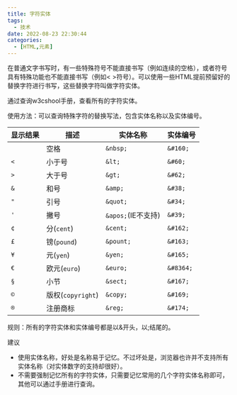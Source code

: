 ```yaml
---
title: 字符实体
tags:
  - 技术
date: 2022-08-23 22:30:44
categories:
  - [HTML,元素]
---
```


在普通文字书写时，有一些特殊符号不能直接书写（例如连续的空格），或者符号具有特殊功能也不能直接书写（例如< >符号）。可以使用一些HTML提前预留好的替换字符进行书写，这些替换字符叫做字符实体。

通过查询w3cshool手册，查看所有的字符实体。

使用方法：可以查询特殊字符的替换写法，包含实体名称以及实体编号。

| 显示结果 | 描述              | 实体名称           | 实体编号  |
| -------- | ----------------- | ------------------ | --------- |
|          | 空格              | `&nbsp;`           | `&#160;`  |
| `<`      | 小于号            | `&lt;`             | `&#60;`   |
| `>`      | 大于号            | `&gt;`             | `&#62;`   |
| `&`      | 和号              | `&amp;`            | `&#38;`   |
| `"`      | 引号              | `&quot;`           | `&#34;`   |
| `'`      | 撇号              | `&apos;`(IE不支持) | `&#39;`   |
| `¢`      | 分(`cent`)        | `&cent;`           | `&#162;`  |
| `£`      | 镑(`pound`)       | `&pount;`          | `&#163;`  |
| `¥`      | 元(`yen`)         | `&yen;`            | `&#165;`  |
| `€`      | 欧元(`euro`)      | `&euro;`           | `&#8364;` |
| `§`      | 小节              | `&sect;`           | `&#167;`  |
| `©`      | 版权(`copyright`) | `&copy;`           | `&#169;`    |
| `®`      | 注册商标          | `&reg;`            | `&#174;`    |



规则：所有的字符实体和实体编号都是以&开头，以;结尾的。

建议

- 使用实体名称，好处是名称易于记忆。不过坏处是，浏览器也许并不支持所有实体名称（对实体数字的支持却很好）。
- 不需要强制记忆所有的字符实体，只需要记忆常用的几个字符实体名称即可，其他可以通过手册进行查询。
